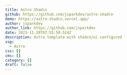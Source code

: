 ```yaml
---
title: Astro Shadcn
github: https://github.com/jsparkdev/astro-shadcn
demo: https://astro-shadcn.vercel.app/
author: jsparkdev
author_link: https://github.com/jsparkdev
date: 2023-11-28T07:55:50.524Z
description: Astro template with shadcn/ui configured
ssg:
  - Astro
css: []
cms: []
category: []
draft: false
---
```

